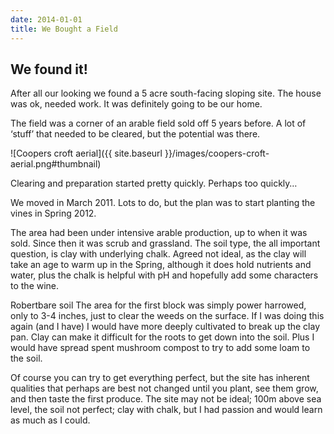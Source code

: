 ```yaml
---
date: 2014-01-01
title: We Bought a Field
---
```


## We found it!

After all our looking we found a 5 acre south-facing sloping site. The house was ok, needed work. It was definitely going to be our home.

The field was a corner of an arable field sold off 5 years before. A lot of ‘stuff’ that needed to be cleared, but the potential was there.

![Coopers croft aerial]({{ site.baseurl }}/images/coopers-croft-aerial.png#thumbnail)

Clearing and preparation started pretty quickly. Perhaps too quickly…

We moved in March 2011. Lots to do, but the plan was to start planting the vines in Spring 2012.

The area had been under intensive arable production, up to when it was sold.  Since then it was scrub and grassland.  The soil type, the all important question, is clay with underlying chalk.  Agreed not ideal, as the clay will take an age to warm up in the Spring, although it does hold nutrients and water, plus the chalk is helpful with pH and hopefully add some characters to the wine.

Robertbare soil
The area for the first block was simply power harrowed, only to 3-4 inches, just to clear the weeds on the surface.  If I was doing this again (and I have) I would have more deeply cultivated to break up the clay pan.  Clay can make it difficult for the roots to get down into the soil.  Plus I would have spread spent mushroom compost to try to add some loam to the soil.

Of course you can try to get everything perfect, but the site has inherent qualities that perhaps are best not changed until you plant, see them grow, and then taste the first produce.  The site may not be ideal; 100m above sea level, the soil not perfect; clay with chalk, but I had passion and would learn as much as I could.
